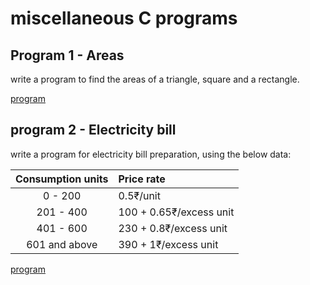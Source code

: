 # miscellaneous C programs

## Program 1 - Areas

write a program to find the areas of a triangle, square and a rectangle.

[program](./areas.c)

## program 2 - Electricity bill

write a program for electricity bill preparation, using the below data:

| Consumption units | Price rate |
| :-----------------: | :-------    |
| 0 - 200 | 0.5₹/unit|
| 201 - 400 | 100 + 0.65₹/excess unit |
| 401 - 600 | 230 + 0.8₹/excess unit|
| 601 and above | 390 + 1₹/excess unit |

[program](./billprep.c)